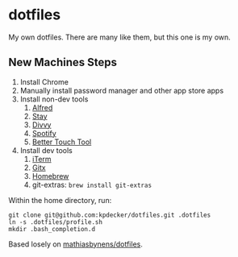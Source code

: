 # dotfiles

My own dotfiles. There are many like them, but this one is my own.

## New Machines Steps

1. Install Chrome
2. Manually install password manager and other app store apps
3. Install non-dev tools
    1. [Alfred](https://www.alfredapp.com/)
    2. [Stay](https://cordlessdog.com/stay/)
    3. [Divvy](http://mizage.com/divvy/)
    4. [Spotify](https://www.spotify.com/us/download/mac/)
    5. [Better Touch Tool](https://www.boastr.net/)
4. Install dev tools
    1. [iTerm](https://www.iterm2.com/)
    2. [Gitx](https://rowanj.github.io/gitx/)
    3. [Homebrew](https://brew.sh/)
    4. git-extras: `brew install git-extras`
    
Within the home directory, run:

```
git clone git@github.com:kpdecker/dotfiles.git .dotfiles
ln -s .dotfiles/profile.sh
mkdir .bash_completion.d
```


Based losely on [mathiasbynens/dotfiles](https://github.com/mathiasbynens/dotfiles).
